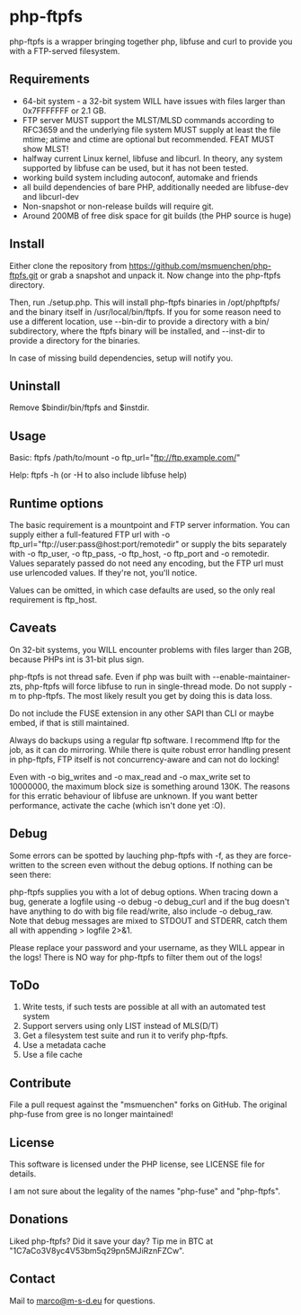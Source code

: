 # php-ftpfs
php-ftpfs is a wrapper bringing together php, libfuse and curl to provide
you with a FTP-served filesystem.

## Requirements
* 64-bit system - a 32-bit system WILL have issues with files larger than
  0x7FFFFFFF or 2.1 GB.
* FTP server MUST support the MLST/MLSD commands according to RFC3659 and
  the underlying file system MUST supply at least the file mtime; atime and
  ctime are optional but recommended. FEAT MUST show MLST!
* halfway current Linux kernel, libfuse and libcurl. In theory, any system
  supported by libfuse can be used, but it has not been tested.
* working build system including autoconf, automake and friends
* all build dependencies of bare PHP, additionally needed are libfuse-dev and
  libcurl-dev
* Non-snapshot or non-release builds will require git.
* Around 200MB of free disk space for git builds (the PHP source is huge)

## Install
Either clone the repository from https://github.com/msmuenchen/php-ftpfs.git
or grab a snapshot and unpack it. Now change into the php-ftpfs directory.

Then, run ./setup.php. This will install php-ftpfs binaries in /opt/phpftpfs/
and the binary itself in /usr/local/bin/ftpfs. If you for some reason need to
use a different location, use --bin-dir to provide a directory with a bin/
subdirectory, where the ftpfs binary will be installed, and --inst-dir to
provide a directory for the binaries.

In case of missing build dependencies, setup will notify you.

## Uninstall
Remove $bindir/bin/ftpfs and $instdir.

## Usage
Basic: ftpfs /path/to/mount -o ftp_url="ftp://ftp.example.com/"

Help: ftpfs -h (or -H to also include libfuse help)

## Runtime options
The basic requirement is a mountpoint and FTP server information. You can
supply either a full-featured FTP url with -o
ftp_url="ftp://user:pass@host:port/remotedir" or supply the bits separately
with -o ftp_user, -o ftp_pass, -o ftp_host, -o ftp_port and -o remotedir. Values
separately passed do not need any encoding, but the FTP url must use
urlencoded values. If they're not, you'll notice.

Values can be omitted, in which case defaults are used, so the only real
requirement is ftp_host. 

## Caveats
On 32-bit systems, you WILL encounter problems with files larger than 2GB,
because PHPs int is 31-bit plus sign.

php-ftpfs is not thread safe. Even if php was built with
--enable-maintainer-zts, php-ftpfs will force libfuse to run in
single-thread mode. Do not supply -m to php-ftpfs. The most likely result
you get by doing this is data loss.

Do not include the FUSE extension in any other SAPI than CLI or maybe embed,
if that is still maintained.

Always do backups using a regular ftp software. I recommend lftp for the
job, as it can do mirroring. While there is quite robust error handling
present in php-ftpfs, FTP itself is not concurrency-aware and can not do
locking!

Even with -o big_writes and -o max_read and -o max_write set to 10000000,
the maximum block size is something around 130K. The reasons for this
erratic behaviour of libfuse are unknown. If you want better performance,
activate the cache (which isn't done yet :O).

## Debug
Some errors can be spotted by lauching php-ftpfs with -f, as they are
force-written to the screen even without the debug options. If nothing can
be seen there:

php-ftpfs supplies you with a lot of debug options. When tracing down a bug,
generate a logfile using -o debug -o debug_curl and if the bug doesn't have
anything to do with big file read/write, also include -o debug_raw. Note
that debug messages are mixed to STDOUT and STDERR, catch them all with
appending > logfile 2>&1.

Please replace your password and your username, as they WILL appear in the
logs! There is NO way for php-ftpfs to filter them out of the logs!

## ToDo
1. Write tests, if such tests are possible at all with an automated test system
2. Support servers using only LIST instead of MLS(D/T)
3. Get a filesystem test suite and run it to verify php-ftpfs.
4. Use a metadata cache
5. Use a file cache

## Contribute
File a pull request against the "msmuenchen" forks on GitHub. The original
php-fuse from gree is no longer maintained!

## License
This software is licensed under the PHP license, see LICENSE file for details.

I am not sure about the legality of the names "php-fuse" and "php-ftpfs".

## Donations
Liked php-ftpfs? Did it save your day? Tip me in BTC at
"1C7aCo3V8yc4V53bm5q29pn5MJiRznFZCw".

## Contact
Mail to marco@m-s-d.eu for questions.
